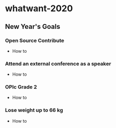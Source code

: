 # whatwant-2020

## New Year's Goals

### Open Source Contribute
- How to

### Attend an external conference as a speaker
- How to

### OPIc Grade 2
- How to

### Lose weight up to 66 kg
- How to

